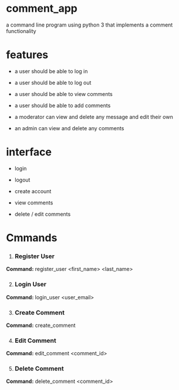 # comment_app


a command line program using python 3 that implements a comment functionality

# features

- a user should be able to log in

- a user should be able to log out

- a user should be able to view comments

- a user should be able to add comments

- a moderator can view and delete any message and edit their own

- an admin can view and delete any comments

# interface

- login

- logout

- create account

- view comments

- delete / edit comments

# Cmmands
1. ### Register User
**Command:** register_user <first_name> <last_name> <email> <password>
  
2. ### Login User
**Command:** login_user <user_email> <password>
  
3. ### Create Comment
**Command:** create_comment <message>
  
4. ### Edit Comment
**Command:** edit_comment <comment_id> <message>
  
5. ### Delete Comment
**Command:** delete_comment <comment_id>

